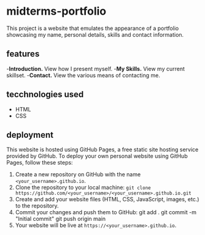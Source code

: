 # midterms-portfolio
This project is a website that emulates the appearance of a portfolio showcasing my name, personal details, skills and contact information.

## features
-**Introduction.** View how I present myself.
-**My Skills.** View my current skillset.
-**Contact.** View the various means of contacting me. 

## tecchnologies used

- HTML
- CSS

## deployment

This website is hosted using GitHub Pages, a free static site hosting service provided by GitHub. To deploy your own personal website using GitHub Pages, follow these steps:

1. Create a new repository on GitHub with the name `<your_username>.github.io`.
2. Clone the repository to your local machine: `git clone https://github.com/<your_username>/<your_username>.github.io.git`
3. Create and add your website files (HTML, CSS, JavaScript, images, etc.) to the repository.
4. Commit your changes and push them to GitHub: 
     git add .
     git commit -m "Initial commit"
     git push origin main
5. Your website will be live at `https://<your_username>.github.io`.
